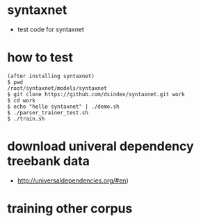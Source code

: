# syntaxnet
  - test code for syntaxnet

# how to test
```
(after installing syntaxnet)
$ pwd
/root/syntaxnet/models/syntaxnet
$ git clone https://github.com/dsindex/syntaxnet.git work
$ cd work
$ echo "hello syntaxnet" | ./demo.sh
$ ./parser_trainer_test.sh 
$ ./train.sh
```

# download univeral dependency treebank data 
  - http://universaldependencies.org/#en)

# training other corpus
